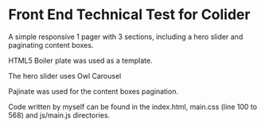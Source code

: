 # Front End Technical Test for Colider

A simple responsive 1 pager with 3 sections, including a hero slider and paginating content boxes.

HTML5 Boiler plate was used as a template.

The hero slider uses Owl Carousel

Pajinate was used for the content boxes pagination.

Code written by myself can be found in the index.html, main.css (line 100 to 568) and js/main.js directories.